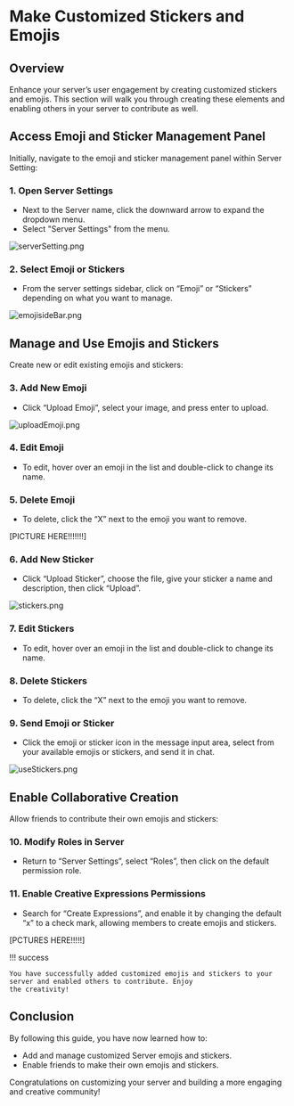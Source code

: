 # Make Customized Stickers and Emojis

## Overview  
Enhance your server’s user engagement by creating customized stickers and emojis. This section will walk you through 
creating these elements and enabling others in your server to contribute as well.


## Access Emoji and Sticker Management Panel

Initially, navigate to the emoji and sticker management panel within Server Setting:

### 1. Open Server Settings

- Next to the Server name, click the downward arrow to expand the dropdown menu.
- Select "Server Settings" from the menu.

![serverSetting.png](pictures%2FserverSetting.png)

### 2. Select Emoji or Stickers

- From the server settings sidebar, click on “Emoji” or “Stickers” depending on what you want to manage.

![emojisideBar.png](pictures%2FemojisideBar.png)

## Manage and Use Emojis and Stickers

Create new or edit existing emojis and stickers:

### 3. Add New Emoji

- Click “Upload Emoji”, select your image, and press enter to upload.

![uploadEmoji.png](pictures%2FuploadEmoji.png)

### 4. Edit Emoji

- To edit, hover over an emoji in the list and double-click to change its name.

### 5. Delete Emoji
- To delete, click the “X” next to the emoji you want to remove.

[PICTURE HERE!!!!!!!]

### 6. Add New Sticker

- Click “Upload Sticker”, choose the file, give your sticker a name and description, then click “Upload”.

![stickers.png](pictures%2Fstickers.png)

### 7. Edit Stickers

- To edit, hover over an emoji in the list and double-click to change its name.

### 8. Delete Stickers
- To delete, click the “X” next to the emoji you want to remove.

### 9. Send Emoji or Sticker

- Click the emoji or sticker icon in the message input area, select from your available emojis or stickers, and send it in chat.

![useStickers.png](pictures%2FuseStickers.png)

## Enable Collaborative Creation

Allow friends to contribute their own emojis and stickers:

### 10. Modify Roles in Server 
- Return to “Server Settings”, select “Roles”, then click on the default permission role.

### 11. Enable Creative Expressions Permissions
- Search for “Create Expressions”, and enable it by changing the default “x” to a check mark, allowing members to create emojis and stickers.

[PCTURES HERE!!!!!]

!!! success

    You have successfully added customized emojis and stickers to your server and enabled others to contribute. Enjoy 
    the creativity!

## Conclusion  
By following this guide, you have now learned how to:

- Add and manage customized Server emojis and stickers.
- Enable friends to make their own emojis and stickers.

Congratulations on customizing your server and building a more engaging and creative community!